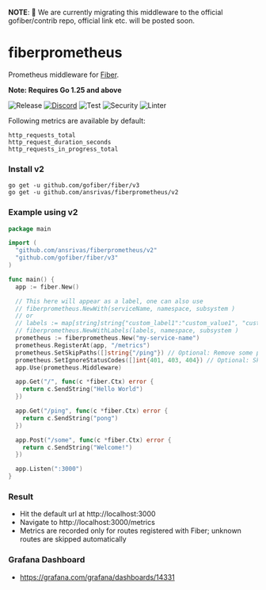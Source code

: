 **NOTE**: 🚨 We are currently migrating this middleware to the official gofiber/contrib repo, official link etc. will be posted soon.



# fiberprometheus

Prometheus middleware for [Fiber](https://github.com/gofiber/fiber).

**Note: Requires Go 1.25 and above**

![Release](https://img.shields.io/github/release/ansrivas/fiberprometheus.svg)
[![Discord](https://img.shields.io/badge/discord-join%20channel-7289DA)](https://gofiber.io/discord)
![Test](https://github.com/ansrivas/fiberprometheus/workflows/Test/badge.svg)
![Security](https://github.com/ansrivas/fiberprometheus/workflows/Security/badge.svg)
![Linter](https://github.com/ansrivas/fiberprometheus/workflows/Linter/badge.svg)

Following metrics are available by default:

```text
http_requests_total
http_request_duration_seconds
http_requests_in_progress_total
```

### Install v2

```console
go get -u github.com/gofiber/fiber/v3
go get -u github.com/ansrivas/fiberprometheus/v2
```

### Example using v2

```go
package main

import (
  "github.com/ansrivas/fiberprometheus/v2"
  "github.com/gofiber/fiber/v3"
)

func main() {
  app := fiber.New()

  // This here will appear as a label, one can also use
  // fiberprometheus.NewWith(serviceName, namespace, subsystem )
  // or
  // labels := map[string]string{"custom_label1":"custom_value1", "custom_label2":"custom_value2"}
  // fiberprometheus.NewWithLabels(labels, namespace, subsystem )
  prometheus := fiberprometheus.New("my-service-name")
  prometheus.RegisterAt(app, "/metrics")
  prometheus.SetSkipPaths([]string{"/ping"}) // Optional: Remove some paths from metrics
  prometheus.SetIgnoreStatusCodes([]int{401, 403, 404}) // Optional: Skip metrics for these status codes
  app.Use(prometheus.Middleware)

  app.Get("/", func(c *fiber.Ctx) error {
    return c.SendString("Hello World")
  })

  app.Get("/ping", func(c *fiber.Ctx) error {
    return c.SendString("pong")
  })

  app.Post("/some", func(c *fiber.Ctx) error {
    return c.SendString("Welcome!")
  })

  app.Listen(":3000")
}
```

### Result

- Hit the default url at http://localhost:3000
- Navigate to http://localhost:3000/metrics
- Metrics are recorded only for routes registered with Fiber; unknown routes are skipped automatically

### Grafana Dashboard

- https://grafana.com/grafana/dashboards/14331